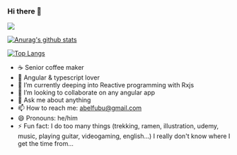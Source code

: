 ### Hi there 👋

![](https://komarev.com/ghpvc/?username=abelfubu)

[![Anurag's github stats](https://github-readme-stats.vercel.app/api?username=abelfubu&show_icons=true)](https://github.com/anuraghazra/github-readme-stats)

[![Top Langs](https://github-readme-stats.vercel.app/api/top-langs/?username=abelfubu&layout=compact)](https://github.com/anuraghazra/github-readme-stats)

- ☕ Senior coffee maker
- 🔭 Angular & typescript lover
- 🌱 I’m currently deeping into Reactive programming with Rxjs
- 👯 I’m looking to collaborate on any angular app
- 💬 Ask me about anything
- 📫 How to reach me: abelfubu@gmail.com
- 😄 Pronouns: he/him
- ⚡ Fun fact: I do too many things (trekking, ramen, illustration, udemy, music, playing guitar, videogaming, english...) I really don't know where I get the time from...

